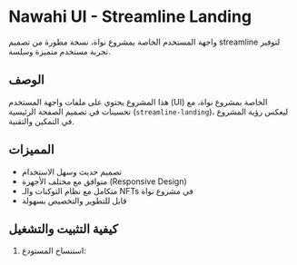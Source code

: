 # Nawahi UI - Streamline Landing

واجهة المستخدم الخاصة بمشروع نواة، نسخة مطورة من تصميم streamline لتوفير تجربة مستخدم متميزة وسلسة.

## الوصف

هذا المشروع يحتوي على ملفات واجهة المستخدم (UI) الخاصة بمشروع نواة، مع تحسينات في تصميم الصفحة الرئيسية (`streamline-landing`)، ليعكس رؤية المشروع في التمكين والتقنية.

## المميزات

- تصميم حديث وسهل الاستخدام
- متوافق مع مختلف الأجهزة (Responsive Design)
- متكامل مع نظام التوكنات والـ NFTs في مشروع نواة
- قابل للتطوير والتخصيص بسهولة

## كيفية التثبيت والتشغيل

1. استنساخ المستودع:
